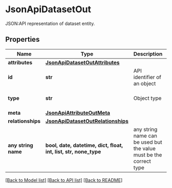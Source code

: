 # JsonApiDatasetOut

JSON:API representation of dataset entity.

## Properties
Name | Type | Description | Notes
------------ | ------------- | ------------- | -------------
**attributes** | [**JsonApiDatasetOutAttributes**](JsonApiDatasetOutAttributes.md) |  | 
**id** | **str** | API identifier of an object | 
**type** | **str** | Object type | defaults to "dataset"
**meta** | [**JsonApiAttributeOutMeta**](JsonApiAttributeOutMeta.md) |  | [optional] 
**relationships** | [**JsonApiDatasetOutRelationships**](JsonApiDatasetOutRelationships.md) |  | [optional] 
**any string name** | **bool, date, datetime, dict, float, int, list, str, none_type** | any string name can be used but the value must be the correct type | [optional]

[[Back to Model list]](../README.md#documentation-for-models) [[Back to API list]](../README.md#documentation-for-api-endpoints) [[Back to README]](../README.md)


